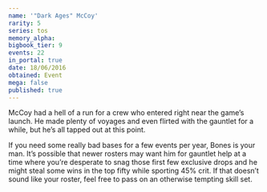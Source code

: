 ```yaml
---
name: '"Dark Ages" McCoy'
rarity: 5
series: tos
memory_alpha:
bigbook_tier: 9
events: 22
in_portal: true
date: 18/06/2016
obtained: Event
mega: false
published: true
---
```


McCoy had a hell of a run for a crew who entered right near the game’s launch. He made plenty of voyages and even flirted with the gauntlet for a while, but he’s all tapped out at this point.

If you need some really bad bases for a few events per year, Bones is your man. It’s possible that newer rosters may want him for gauntlet help at a time where you’re desperate to snag those first few exclusive drops and he might steal some wins in the top fifty while sporting 45% crit. If that doesn’t sound like your roster, feel free to pass on an otherwise tempting skill set.
